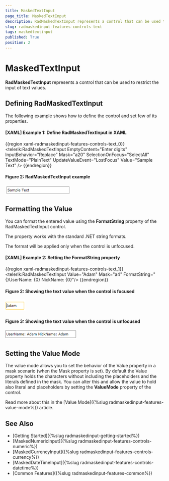 ```yaml
---
title: MaskedTextInput
page_title: MaskedTextInput
description: RadMaskedTextInput represents a control that can be used to restrict the input of text values.
slug: radmaskedinput-features-controls-text
tags: maskedtextinput
published: True
position: 2
---
```


# MaskedTextInput

__RadMaskedTextInput__ represents a control that can be used to restrict the input of text values.

## Defining RadMaskedTextInput

The following example shows how to define the control and set few of its properties.

#### __[XAML] Example 1: Define RadMaskedTextInput in XAML__
{{region xaml-radmaskedinput-features-controls-text_0}}
	<telerik:RadMaskedTextInput EmptyContent="Enter digits"
	                            InputBehavior="Replace"
	                            Mask="a20"
	                            SelectionOnFocus="SelectAll"
	                            TextMode="PlainText"
	                            UpdateValueEvent="LostFocus"
	                            Value="Sample Text" />
{{endregion}}

#### Figure 2: RadMaskedTextInput example
![](images/radmaskedinput_textinput_default.png)

## Formatting the Value

You can format the entered value using the __FormatString__ property of the RadMaskedTextInput control. 

The property works with the standard .NET string formats.

The format will be applied only when the control is unfocused.

#### __[XAML] Example 2: Setting the FormatString property__
{{region xaml-radmaskedinput-features-controls-text_1}}
	<telerik:RadMaskedTextInput Value="Adam"
								Mask="a4" 
	                            FormatString="{}UserName: {0} NickName: {0}"/>
{{endregion}}

#### Figure 2: Showing the text value when the control is focused
![](images/radmaskedinput_textinput_format_string_focused.png)

#### Figure 3: Showing the text value when the control is unfocused
![](images/radmaskedinput_textinput_format_string.png)

## Setting the Value Mode

The value mode allows you to set the behavior of the Value property in a mask scenario (when the Mask property is set). By default the Value property holds the characters without including the placeholders and the literals defined in the mask. You can alter this and allow the value to hold also literal and placeholders by setting the __ValueMode__ property of the control.

Read more about this in the [Value Mode]({%slug radmaskedinput-features-value-mode%}) article.

## See Also
 * [Getting Started]({%slug radmaskedinput-getting-started%})
 * [MaskedNumericInput]({%slug radmaskedinput-features-controls-numeric%})
 * [MaskedCurrencyInput]({%slug radmaskedinput-features-controls-currency%})
 * [MaskedDateTimeInput]({%slug radmaskedinput-features-controls-datetime%})
 * [Common Features]({%slug radmaskedinput-features-common%})